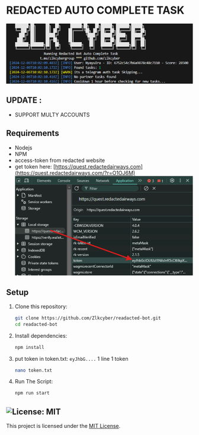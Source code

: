# REDACTED AUTO COMPLETE TASK 

![banner](image.png)

## UPDATE :

- SUPPORT MULTY ACCOUNTS

## Requirements

- Nodejs 
- NPM
- access-token from redacted website 
- get token here: [https://quest.redactedairways.com](https://quest.redactedairways.com/?r=O1OJ6M)
![get-token](image-1.png)

## Setup

1. Clone this repository:
   ```bash
   git clone https://github.com/Zlkcyber/readacted-bot.git
   cd readacted-bot
   ```
2. Install dependencies:
   ```bash
   npm install
   ```
3. put token in token.txt: `eyJhbG....` 1 line 1 token
   ```bash
   nano token.txt
   ```
4. Run The Script:
   ```bash
   npm run start
   ```

## ![License: MIT](https://img.shields.io/badge/License-MIT-yellow.svg)

This project is licensed under the [MIT License](LICENSE).
